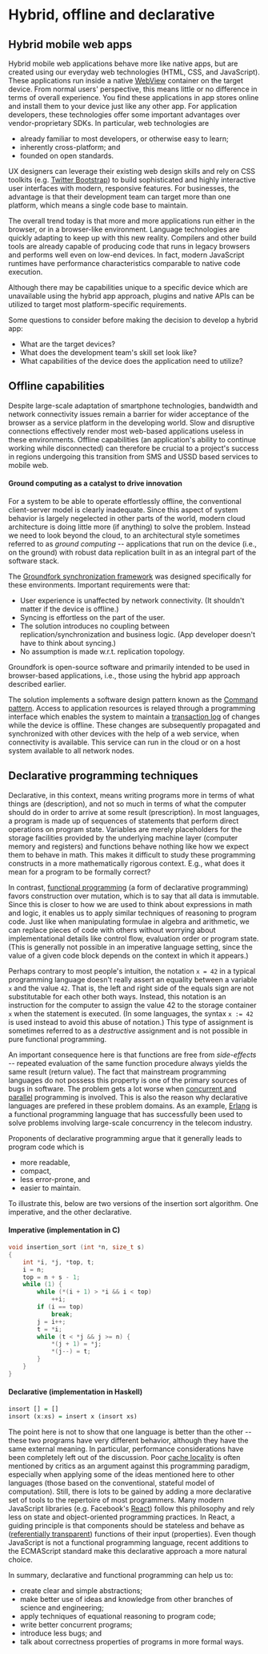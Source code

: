 # Hybrid, offline and declarative

## Hybrid mobile web apps

Hybrid mobile web applications behave more like native apps, but are created using our everyday web technologies (HTML, CSS, and JavaScript). These applications run inside a native [WebView](http://developer.android.com/reference/android/webkit/WebView.html) container on the target device. From normal users' perspective, this means little or no difference in terms of overall experience. You find these applications in app stores online and install them to your device just like any other app. For application developers, these technologies offer some important advantages over vendor-proprietary SDKs. In particular, web technologies are

* already familiar to most developers, or otherwise easy to learn;
* inherently cross-platform; and
* founded on open standards.

UX designers can leverage their existing web design skills and rely on CSS toolkits (e.g. [Twitter Bootstrap](http://getbootstrap.com/)) to build sophisticated and highly interactive user interfaces with modern, responsive features. For businesses, the advantage is that their development team can target more than one platform, which means a single code base to maintain.

The overall trend today is that more and more applications run either in the browser, or in a browser-like environment. Language technologies are quickly adapting to keep up with this new reality. Compilers and other build tools are already capable of producing code that runs in legacy browsers and performs well even on low-end devices. In fact, modern JavaScript runtimes have performance characteristics comparable to native code execution.

Although there may be capabilities unique to a specific device which are unavailable using the hybrid app approach, plugins and native APIs can be utilized to target most platform-specific requirements.

Some questions to consider before making the decision to develop a hybrid app:

* What are the target devices?
* What does the development team's skill set look like?
* What capabilities of the device does the application need to utilize?

## Offline capabilities

Despite large-scale adaptation of smartphone technologies, bandwidth and network connectivity issues remain a barrier for wider acceptance of the browser as a service platform in the developing world. Slow and disruptive connections effectively render most web-based applications useless in these environments. Offline capabilities (an application's ability to continue working while disconnected) can therefore be crucial to a project's success in regions undergoing this transition from SMS and USSD based services to mobile web.

#### Ground computing as a catalyst to drive innovation

For a system to be able to operate effortlessly offline, the conventional client-server model is clearly inadequate. Since this aspect of system behavior is largely negelected in other parts of the world, modern cloud architecture is doing little more (if anything) to solve the problem. Instead we need to look beyond the cloud, to an architectural style sometimes referred to as *ground computing* -- applications that run on the device (i.e., on the ground) with robust data replication built in as an integral part of the software stack. 

The [Groundfork synchronization framework](https://github.com/johanneshilden/groundfork-js) was designed specifically for these environments. Important requirements were that:

* User experience is unaffected by network connectivity. (It shouldn't matter if the device is offline.)
* Syncing is effortless on the part of the user.
* The solution introduces no coupling between replication/synchronization and business logic. (App developer doesn't have to think about syncing.)
* No assumption is made w.r.t. replication topology.

Groundfork is open-source software and primarily intended to be used in browser-based applications, i.e., those using the hybrid app approach described earlier.

The solution implements a software design pattern known as the [Command pattern](https://en.wikipedia.org/wiki/Command_pattern). Access to application resources is relayed through a programming interface which enables the system to maintain a [transaction log](https://en.wikipedia.org/wiki/Transaction_log) of changes while the device is offline. These changes are subsequently propagated and synchronized with other devices with the help of a web service, when connectivity is available. This service can run in the cloud or on a host system available to all network nodes. 

## Declarative programming techniques

Declarative, in this context, means writing programs more in terms of what things are (description), and not so much in terms of what the computer should do in order to arrive at some result (prescription). In most languages, a program is made up of sequences of statements that perform direct operations on program state. Variables are merely placeholders for the storage facilities provided by the underlying machine layer (computer memory and registers) and functions behave nothing like how we expect them to behave in math. This makes it difficult to study these programming constructs in a more mathematically rigorous context. E.g., what does it mean for a program to be formally correct?

In contrast, [functional programming](https://en.wikipedia.org/wiki/Functional_programming) (a form of declarative programming) favors construction over mutation, which is to say that all data is immutable. Since this is closer to how we are used to think about expressions in math and logic, it enables us to apply similar techniques of reasoning to program code. Just like when manipulating formulae in algebra and arithmetic, we can replace pieces of code with others without worrying about implementational details like control flow, evaluation order or program state. (This is generally not possible in an imperative language setting, since the value of a given code block depends on the context in which it appears.) 

Perhaps contrary to most people's intuition, the notation `x = 42` in a typical programming language doesn't really assert an equality between a variable `x` and the value `42`. That is, the left and right side of the equals sign are not substitutable for each other both ways. Instead, this notation is an instruction for the computer to assign the value 42 to the storage container `x` when the statement is executed. (In some languages, the syntax `x := 42` is used instead to avoid this abuse of notation.) This type of assignment is sometimes referred to as a *destructive* assignment and is not possible in pure functional programming. 

An important consequence here is that functions are free from *side-effects* -- repeated evaluation of the same function procedure always yields the same result (return value). The fact that mainstream programming languages do not possess this property is one of the primary sources of bugs in software. The problem gets a lot worse when [concurrent and parallel](https://en.wikipedia.org/wiki/Concurrency_(computer_science)) programming is involved. This is also the reason why declarative languages are prefered in these problem domains. As an example, [Erlang](http://www.erlang.org/) is a functional programming language that has successfully been used to solve problems involving large-scale concurrency in the telecom industry.

Proponents of declarative programming argue that it generally leads to program code which is

* more readable, 
* compact,
* less error-prone, and 
* easier to maintain.

To illustrate this, below are two versions of the insertion sort algorithm. One imperative, and the other declarative.

#### Imperative (implementation in C)

```c
void insertion_sort (int *n, size_t s)
{
    int *i, *j, *top, t;
    i = n;
    top = n + s - 1;
    while (1) {
        while (*(i + 1) > *i && i < top)
            ++i;
        if (i == top)
            break;
        j = i++;
        t = *i;
        while (t < *j && j >= n) {
            *(j + 1) = *j;
            *(j--) = t;
        }
    }
}
```

#### Declarative (implementation in Haskell)

```haskell
insort [] = []
insort (x:xs) = insert x (insort xs)
```

The point here is not to show that one language is better than the other -- these two programs have very different behavior, although they have the same external meaning. In particular, performance considerations have been completely left out of the discussion. Poor [cache locality](https://en.wikipedia.org/wiki/Locality_of_reference) is often mentioned by critics as an argument against this programming paradigm, especially when applying some of the ideas mentioned here to other languages (those based on the conventional, stateful model of computation). Still, there is lots to be gained by adding a more declarative set of tools to the repertoire of most programmers. Many modern JavaScript libraries (e.g. Facebook's [React](https://facebook.github.io/react/)) follow this philosophy and rely less on state and object-oriented programming practices. In React, a guiding principle is that components should be stateless and behave as ([referentially transparent](https://wiki.haskell.org/Referential_transparency)) functions of their input (properties). Even though JavaScript is not a functional programming language, recent additions to the ECMAScript standard make this declarative approach a more natural choice.

In summary, declarative and functional programming can help us to:

* create clear and simple abstractions;
* make better use of ideas and knowledge from other branches of science and engineering;
* apply techniques of equational reasoning to program code; 
* write better concurrent programs; 
* introduce less bugs; and
* talk about correctness properties of programs in more formal ways.




